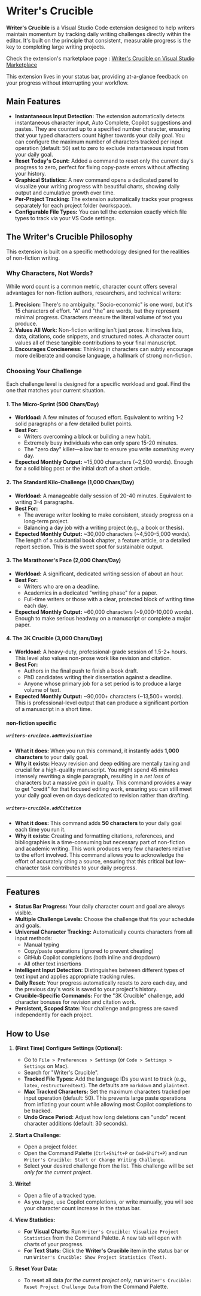 # Writer's Crucible 

**Writer's Crucible** is a Visual Studio Code extension designed to help
writers maintain momentum by tracking daily writing challenges directly within
the editor. It's built on the principle that consistent, measurable progress is
the key to completing large writing projects.

Check the extension's marketplace page :
[Writer's Crucible on Visual Studio Marketplace](https://marketplace.visualstudio.com/items?itemName=I-am-Rudi.writers-crucible)

This extension lives in your status bar, providing at-a-glance feedback on your progress without interrupting your workflow.

## Main Features

* **Instantaneous Input Detection:** The extension automatically
  detects instantaneous character input, Auto Complete, Copilot suggestions and
  pastes. They are counted up to a specified number character, ensuring that
  your typed characters count higher towards your daily goal. You can configure
  the maximum number of characters tracked per input operation (default: 50)
  set to zero to exclude instantaneous input from your daily goal.
* **Reset Today's Count:** Added a command to reset only the current day's progress to zero, perfect for fixing copy-paste errors without affecting your history.
* **Graphical Statistics:** A new command opens a dedicated panel to visualize your writing progress with beautiful charts, showing daily output and cumulative growth over time.
* **Per-Project Tracking:** The extension automatically tracks your progress separately for each project folder (workspace).
* **Configurable File Types:** You can tell the extension exactly which file types to track via your VS Code settings.

## The Writer's Crucible Philosophy

This extension is built on a specific methodology designed for the realities of non-fiction writing.

### Why Characters, Not Words?

While word count is a common metric, character count offers several advantages for non-fiction authors, researchers, and technical writers:

1.  **Precision:** There's no ambiguity. "Socio-economic" is one word, but it's 15 characters of effort. "A" and "the" are words, but they represent minimal progress. Characters measure the literal volume of text you produce.
2.  **Values All Work:** Non-fiction writing isn't just prose. It involves lists, data, citations, code snippets, and structured notes. A character count values all of these tangible contributions to your final manuscript.
3.  **Encourages Conciseness:** Thinking in characters can subtly encourage more deliberate and concise language, a hallmark of strong non-fiction.

### Choosing Your Challenge

Each challenge level is designed for a specific workload and goal. Find the one that matches your current situation.

#### 1. The Micro-Sprint (500 Chars/Day)

* **Workload:** A few minutes of focused effort. Equivalent to writing 1-2 solid paragraphs or a few detailed bullet points.
* **Best For:**
    * Writers overcoming a block or building a new habit.
    * Extremely busy individuals who can only spare 15-20 minutes.
    * The "zero day" killer—a low bar to ensure you write *something* every day.
* **Expected Monthly Output:** ~15,000 characters (~2,500 words). Enough for a solid blog post or the initial draft of a short article.

#### 2. The Standard Kilo-Challenge (1,000 Chars/Day)

* **Workload:** A manageable daily session of 20-40 minutes. Equivalent to writing 3-4 paragraphs.
* **Best For:**
    * The average writer looking to make consistent, steady progress on a long-term project.
    * Balancing a day job with a writing project (e.g., a book or thesis).
* **Expected Monthly Output:** ~30,000 characters (~4,500-5,000 words). The length of a substantial book chapter, a feature article, or a detailed report section. This is the sweet spot for sustainable output.

#### 3. The Marathoner's Pace (2,000 Chars/Day)

* **Workload:** A significant, dedicated writing session of about an hour.
* **Best For:**
    * Writers who are on a deadline.
    * Academics in a dedicated "writing phase" for a paper.
    * Full-time writers or those with a clear, protected block of writing time each day.
* **Expected Monthly Output:** ~60,000 characters (~9,000-10,000 words). Enough to make serious headway on a manuscript or complete a major paper.

#### 4. The 3K Crucible (3,000 Chars/Day)

* **Workload:** A heavy-duty, professional-grade session of 1.5-2+ hours. This level also values non-prose work like revision and citation.
* **Best For:**
    * Authors in the final push to finish a book draft.
    * PhD candidates writing their dissertation against a deadline.
    * Anyone whose primary job for a set period is to produce a large volume of text.
* **Expected Monthly Output:** ~90,000+ characters (~13,500+ words). This is professional-level output that can produce a significant portion of a manuscript in a short time.

#### non-fiction specific
##### `writers-crucible.addRevisionTime`

* **What it does:** When you run this command, it instantly adds **1,000 characters** to your daily goal.
* **Why it exists:** Heavy revision and deep editing are mentally taxing and crucial for a high-quality manuscript. You might spend 45 minutes intensely rewriting a single paragraph, resulting in a *net loss* of characters but a massive *gain* in quality. This command provides a way to get "credit" for that focused editing work, ensuring you can still meet your daily goal even on days dedicated to revision rather than drafting.

##### `writers-crucible.addCitation`

* **What it does:** This command adds **50 characters** to your daily goal each time you run it.
* **Why it exists:** Creating and formatting citations, references, and bibliographies is a time-consuming but necessary part of non-fiction and academic writing. This work produces very few characters relative to the effort involved. This command allows you to acknowledge the effort of accurately citing a source, ensuring that this critical but low-character task contributes to your daily progress.



---

## Features

* **Status Bar Progress:** Your daily character count and goal are always visible.
* **Multiple Challenge Levels:** Choose the challenge that fits your schedule and goals.
* **Universal Character Tracking:** Automatically counts characters from all input methods:
  - Manual typing
  - Copy/paste operations (ignored to prevent cheating)
  - GitHub Copilot completions (both inline and dropdown)
  - All other text insertions
* **Intelligent Input Detection:** Distinguishes between different types of text input and applies appropriate tracking rules.
* **Daily Reset:** Your progress automatically resets to zero each day, and the previous day's work is saved to your project's history.
* **Crucible-Specific Commands:** For the "3K Crucible" challenge, add character bonuses for revision and citation work.
* **Persistent, Scoped State:** Your challenge and progress are saved independently for each project.

## How to Use

1.  **(First Time) Configure Settings (Optional):**
    * Go to `File > Preferences > Settings` (or `Code > Settings > Settings` on Mac).
    * Search for "Writer's Crucible".
    * **Tracked File Types:** Add the language IDs you want to track (e.g., `latex`, `restructuredtext`). The defaults are `markdown` and `plaintext`.
    * **Max Tracked Characters:** Set the maximum characters tracked per input operation (default: 50). This prevents large paste operations from inflating your count while allowing most Copilot completions to be tracked.
    * **Undo Grace Period:** Adjust how long deletions can "undo" recent character additions (default: 30 seconds).

2.  **Start a Challenge:**
    * Open a project folder.
    * Open the Command Palette (`Ctrl+Shift+P` or `Cmd+Shift+P`) and run `Writer's Crucible: Start or Change Writing Challenge`.
    * Select your desired challenge from the list. This challenge will be set *only for the current project*.

3.  **Write!**
    * Open a file of a tracked type.
    * As you type, use Copilot completions, or write manually, you will see your character count increase in the status bar.

4.  **View Statistics:**
    * **For Visual Charts:** Run `Writer's Crucible: Visualize Project Statistics` from the Command Palette. A new tab will open with charts of your progress.
    * **For Text Stats:** Click the **Writer's Crucible** item in the status bar or run `Writer's Crucible: Show Project Statistics (Text)`.

5.  **Reset Your Data:**
    * To reset all data *for the current project only*, run `Writer's Crucible: Reset Project Challenge Data` from the Command Palette.